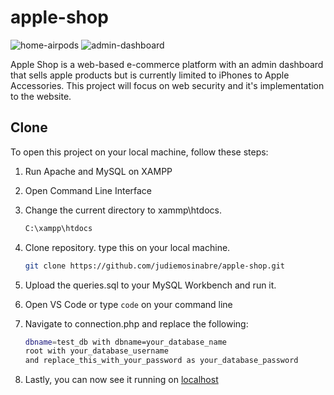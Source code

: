 # apple-shop

![home-airpods](https://github.com/user-attachments/assets/ad8f35a1-17e8-467f-a8a8-e8887d7f9fd8)
![admin-dashboard](https://github.com/user-attachments/assets/23cf6f0a-6cde-431d-a933-d6702bc9b757)

Apple Shop is a web-based e-commerce platform with an admin dashboard that sells apple products but is currently limited to iPhones to Apple Accessories. This project will focus on web security and it's implementation to the website.

## Clone
To open this project on your local machine, follow these steps:
1. Run Apache and MySQL on XAMPP
2. Open Command Line Interface
3. Change the current directory to xammp\htdocs.
     ```bash 
     C:\xampp\htdocs
     ```


3. Clone repository. type this on your local machine. <br>
    ```bash
    git clone https://github.com/judiemosinabre/apple-shop.git
    ```

4. Upload the queries.sql to your MySQL Workbench and run it.
5. Open VS Code or type `code` on your command line
6. Navigate to connection.php and replace the following:
    ```bash
    dbname=test_db with dbname=your_database_name
    root with your_database_username
    and replace_this_with_your_password as your_database_password
    ```
7. Lastly, you can now see it running on [localhost](http://localhost/apple-shop/login.php)
